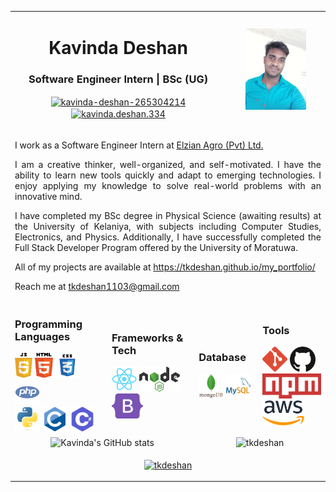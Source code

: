 <table  align="center" border="0" cellspacing="0" cellpadding="0">
  <tr>
    <td colspan=8 align="center">
      <h1> Kavinda Deshan </h1>
      <h3> Software Engineer Intern | BSc (UG) </h3>
      <p>
        <a href="https://linkedin.com/in/kavinda-deshan-265304214" target="blank"><img align="center" src="https://raw.githubusercontent.com/rahuldkjain/github-profile-readme-generator/master/src/images/icons/Social/linked-in-alt.svg" alt="kavinda-deshan-265304214" height="30" width="40" /></a>
        <a href="https://fb.com/kavinda.deshan.334" target="blank"><img align="center" src="https://raw.githubusercontent.com/rahuldkjain/github-profile-readme-generator/master/src/images/icons/Social/facebook.svg" alt="kavinda.deshan.334" height="30" width="40" /></a>
      </p>
    </td>
    <td  colspan=4 align=center><img src="https://github.com/tkdeshan/tkdeshan/blob/main/profile.png" style="height:130px;"></td>
  </tr>
  <tr>
    <td colspan=12 align="justify">
      <p>
        I work as a Software Engineer Intern at <a href="https://agro.elzian.com/">Elzian Agro (Pvt) Ltd.</a>
      </p>
      <p>
        I am a creative thinker, well-organized, and self-motivated. I have the ability to learn new tools quickly and adapt to emerging technologies. I enjoy applying my knowledge to solve real-world problems with an innovative mind.
      </p>
      <p>
        I have completed my BSc degree in Physical Science (awaiting results) at the University of Kelaniya, with subjects including Computer Studies, Electronics, and Physics. Additionally, I have successfully completed the Full Stack Developer Program offered by the University of Moratuwa.
      </p>
      <p>
        All of my projects are available at <a href="https://tkdeshan.github.io/my_portfolio/">https://tkdeshan.github.io/my_portfolio/</a>
      </p>
      <p>
        Reach me at <a href="mailto:tkdeshan1103@gmail.com">tkdeshan1103@gmail.com</a>
      </p>
    </td>
  </tr>
  <tr >
    <td colspan=3>
    <h3>Programming Languages</h3>
      <img src="https://github.com/tkdeshan/tkdeshan/blob/main/logo/javascript.svg" height="40px"> 
      <img src="https://github.com/tkdeshan/tkdeshan/blob/main/logo/html.svg" height="40px">    
      <img src="https://github.com/tkdeshan/tkdeshan/blob/main/logo/css.svg" height="40px">  
      <img src="https://github.com/tkdeshan/tkdeshan/blob/main/logo/php.svg" height="40px">       
      <br>
      <img src="https://github.com/tkdeshan/tkdeshan/blob/main/logo/python.svg" height="40px">      
      <img src="https://github.com/tkdeshan/tkdeshan/blob/main/logo/c.svg" height="40px"> 
      <img src="https://github.com/tkdeshan/tkdeshan/blob/main/logo/csarp.svg" height="40px">    
    </td>
    <td colspan=3>
      <h3>Frameworks & Tech</h3>
      <img src="https://github.com/tkdeshan/tkdeshan/blob/main/logo/react.svg" height="40px">        
      <img src="https://github.com/tkdeshan/tkdeshan/blob/main/logo/nodejs.svg" height="40px"> 
      <img src="https://github.com/tkdeshan/tkdeshan/blob/main/logo/bootstrap.svg" height="40px">
    </td>
    <td colspan=3>
      <h3>Database</h3>
      <img src="https://github.com/tkdeshan/tkdeshan/blob/main/logo/mongodb.svg" height="40px"> 
      <img src="https://github.com/tkdeshan/tkdeshan/blob/main/logo/mysql.svg" height="40px"> <br>
    </td>
    <td colspan=3>
      <h3>Tools</h3>
      <img src="https://github.com/tkdeshan/tkdeshan/blob/main/logo/git.svg" height="40px"> 
      <img src="https://github.com/tkdeshan/tkdeshan/blob/main/logo/github.svg" height="40px"> 
      <img src="https://github.com/tkdeshan/tkdeshan/blob/main/logo/npm.svg" height="40px"> 
      <img src="https://github.com/tkdeshan/tkdeshan/blob/main/logo/aws.png" height="40px"> 
    </td>
  </tr>
  <tr>
    <td colspan=6>
    <div align="center">
      <img src="https://github-readme-stats.vercel.app/api?username=tkdeshan&show_icons=true&theme=transparent" alt="Kavinda's GitHub stats">
    </div>
    </td>
     <td colspan=6>
    <div align="center">
      <img src="https://github-readme-stats.vercel.app/api/top-langs?username=tkdeshan&show_icons=true&locale=en&layout=compact" alt="tkdeshan" />
    </div>
    </td>
  </tr>
  <tr>
    <td colspan=12>
      <p align="center"> <a href="https://github.com/ryo-ma/github-profile-trophy"><img src="https://github-profile-trophy.vercel.app/?username=tkdeshan" alt="tkdeshan" /></a> </p>  
    </td>
  </tr> 
</table>

